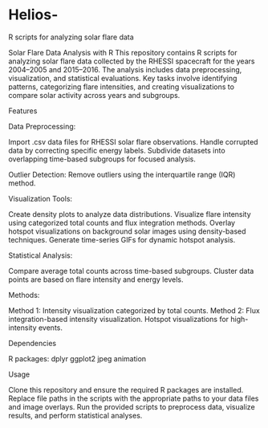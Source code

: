 # Helios-
R scripts for analyzing solar flare data

Solar Flare Data Analysis with R
This repository contains R scripts for analyzing solar flare data collected by the RHESSI spacecraft for the years 2004–2005 and 2015–2016. The analysis includes data preprocessing, visualization, and statistical evaluations. Key tasks involve identifying patterns, categorizing flare intensities, and creating visualizations to compare solar activity across years and subgroups.

Features

Data Preprocessing:

Import .csv data files for RHESSI solar flare observations.
Handle corrupted data by correcting specific energy labels.
Subdivide datasets into overlapping time-based subgroups for focused analysis.

Outlier Detection:
Remove outliers using the interquartile range (IQR) method.

Visualization Tools:

Create density plots to analyze data distributions.
Visualize flare intensity using categorized total counts and flux integration methods.
Overlay hotspot visualizations on background solar images using density-based techniques.
Generate time-series GIFs for dynamic hotspot analysis.

Statistical Analysis:

Compare average total counts across time-based subgroups.
Cluster data points are based on flare intensity and energy levels.

Methods:

Method 1: Intensity visualization categorized by total counts.
Method 2: Flux integration-based intensity visualization.
Hotspot visualizations for high-intensity events.

Dependencies

R packages:
dplyr
ggplot2
jpeg
animation

Usage

Clone this repository and ensure the required R packages are installed.
Replace file paths in the scripts with the appropriate paths to your data files and image overlays.
Run the provided scripts to preprocess data, visualize results, and perform statistical analyses.
